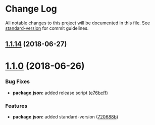 # Change Log

All notable changes to this project will be documented in this file. See [standard-version](https://github.com/conventional-changelog/standard-version) for commit guidelines.

## [1.1.14](https://github.com/chase2981/angular-cli-lib/compare/v1.1.13...v1.1.14) (2018-06-27)



<a name="1.1.0"></a>
# [1.1.0](https://github.com/chase2981/angular-cli-lib/compare/v1.0.1...v1.1.0) (2018-06-26)


### Bug Fixes

* **package.json:** added release script ([e76bcff](https://github.com/chase2981/angular-cli-lib/commit/e76bcff))


### Features

* **package.json:** added standard-version ([720688b](https://github.com/chase2981/angular-cli-lib/commit/720688b))
